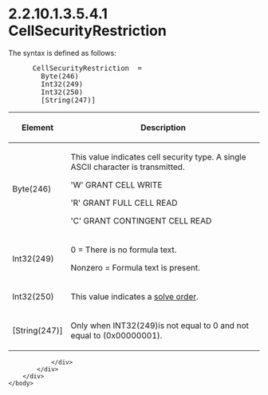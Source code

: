 <html dir="LTR" xmlns:mshelp="http://msdn.microsoft.com/mshelp" xmlns:ddue="http://ddue.schemas.microsoft.com/authoring/2003/5" xmlns:xlink="http://www.w3.org/1999/xlink" xmlns:tool="http://www.microsoft.com/tooltip">
    <head>
        <meta http-equiv="Content-Type" content="text/html; CHARSET=utf-8"></meta>
        <meta name="save" content="history"></meta>
        <title>2.2.10.1.3.5.4.1 CellSecurityRestriction</title>
        <xml>
            <mshelp:toctitle title="2.2.10.1.3.5.4.1 CellSecurityRestriction"></mshelp:toctitle>
            <mshelp:rltitle title="[MS-SSAS8]: CellSecurityRestriction"></mshelp:rltitle>
            <mshelp:keyword index="A" term="1c8fd16b-a220-40a4-bcff-39506a035ace"></mshelp:keyword>
            <mshelp:attr name="DCSext.ContentType" value="open specification"></mshelp:attr>
            <mshelp:attr name="AssetID" value="1c8fd16b-a220-40a4-bcff-39506a035ace"></mshelp:attr>
            <mshelp:attr name="TopicType" value="kbRef"></mshelp:attr>
            <mshelp:attr name="DCSext.Title" value="[MS-SSAS8]: CellSecurityRestriction" />
        </xml>
    </head>
    <body>
        <div id="header">
            <h1 class="heading">2.2.10.1.3.5.4.1 CellSecurityRestriction</h1>
        </div>
        <div id="mainSection">
            <div id="mainBody">
                <div id="allHistory" class="saveHistory"></div>
                <div id="sectionSection0" class="section" name="collapseableSection">
                    

<p>The syntax is defined as follows:           </p>

<dl>
<dd>
<div><pre> CellSecurityRestriction  = 
   Byte(246)
   Int32(249) 
   Int32(250)
   [String(247)]
</pre></div>
</dd></dl>

<table>
 <thead>
  <tr>
   <th>
   <p>Element</p>
   </th>
   <th>
   <p>Description</p>
   </th>
  </tr>
 </thead>
 <tr>
  <td>
  <p>Byte(246)</p>
  </td>
  <td>
  <p>This value indicates cell security type. A single
  ASCII character is transmitted.</p>
  <p>'W' GRANT CELL WRITE</p>
  <p>'R' GRANT FULL CELL READ</p>
  <p>'C' GRANT CONTINGENT CELL READ</p>
  </td>
 </tr>
 <tr>
  <td>
  <p>Int32(249)</p>
  </td>
  <td>
  <p>0 = There is no formula text.</p>
  <p>Nonzero = Formula text is present.</p>
  </td>
 </tr>
 <tr>
  <td>
  <p>Int32(250)</p>
  </td>
  <td>
  <p>This value indicates a <a href="c527450b-f5bd-424b-8c98-ba6365288f35.htm#gt_7faee801-7705-424a-8e64-1cd18ab0dfab">solve order</a>.</p>
  </td>
 </tr>
 <tr>
  <td>
  <p>[String(247)]</p>
  </td>
  <td>
  <p>Only when INT32(249)is not equal to 0 and not equal to
  (0x00000001).</p>
  </td>
 </tr>
</table>

<p> </p>


                </div>
            </div>
        </div>
    </body>
</html>
